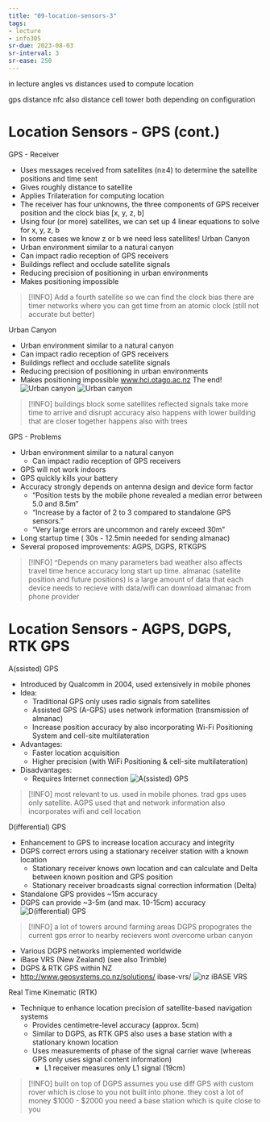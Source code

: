 ```yaml
---
title: "09-location-sensors-3"
tags: 
- lecture
- info305
sr-due: 2023-08-03
sr-interval: 3
sr-ease: 250
---
```


in lecture angles vs distances used to compute location

gps distance
nfc also distance
cell tower both depending on configuration

# Location Sensors - GPS (cont.)

GPS - Receiver 
- Uses messages received from satellites (n≥4) to determine the satellite positions and time sent 
- Gives roughly distance to satellite 
- Applies Trilateration for computing location 
- The receiver has four unknowns, the three components of GPS receiver position and the clock bias [x, y, z, b] 
- Using four (or more) satellites, we can set up 4 linear equations to solve for x, y, z, b 
- In some cases we know z or b we need less satellites! Urban Canyon 
- Urban environment similar to a natural canyon 
- Can impact radio reception of GPS receivers 
- Buildings reflect and occlude satellite signals 
- Reducing precision of positioning in urban environments 
- Makes positioning impossible 
> [!INFO] Add a fourth satellite so we can find the clock bias
> there are timer networks where you can get time from an atomic clock (still not accurate but better)

Urban Canyon 
- Urban environment similar to a natural canyon 
- Can impact radio reception of GPS receivers 
- Buildings reflect and occlude satellite signals 
- Reducing precision of positioning in urban environments 
- Makes positioning impossible www.hci.otago.ac.nz The end!
![Urban canyon](https://i.imgur.com/WgWREXs.png)
![Urban canyon](https://i.imgur.com/1aKMSLg.png)
> [!INFO] buildings block some satellites
> reflected signals take more time to arrive and disrupt accuracy
> also happens with lower building that are closer together
> happens also with trees


GPS - Problems 
- Urban environment similar to a natural canyon 
	- Can impact radio reception of GPS receivers 
- GPS will not work indoors 
- GPS quickly kills your battery 
- Accuracy strongly depends on antenna design and device form factor 
	- “Position tests by the mobile phone revealed a median error between 5.0 and 8.5m” 
	- “Increase by a factor of 2 to 3 compared to standalone GPS sensors.” 
	- “Very large errors are uncommon and rarely exceed 30m”
- Long startup time ( 30s - 12.5min needed for sending almanac) 
- Several proposed improvements: AGPS, DGPS, RTKGPS
> [!INFO] ^Depends on many parameters 
> bad weather also affects travel time hence accuracy
> long start up time. almanac (satellite position and future positions) is a large amount of data that each device needs to recieve 
> with data/wifi can download almanac from phone provider

# Location Sensors - AGPS, DGPS, RTK GPS

A(ssisted) GPS 
- Introduced by Qualcomm in 2004, used extensively in mobile phones 
- Idea: 
	- Traditional GPS only uses radio signals from satellites 
	- Assisted GPS (A-GPS) uses network information (transmission of almanac) 
	- Increase position accuracy by also incorporating Wi-Fi Positioning System and cell-site multilateration 
- Advantages: 
	- Faster location acquisition 
	- Higher precision (with WiFi Positioning & cell-site multilateration) 
- Disadvantages: 
	- Requires Internet connection
![A(ssisted) GPS](https://i.imgur.com/u7iLeWG.png)
> [!INFO] most relevant to us. used in mobile phones. trad gps uses only satellite. AGPS used that and network information 
> also incorporates wifi and cell location

D(ifferential) GPS
- Enhancement to GPS to increase location accuracy and integrity 
- DGPS correct errors using a stationary receiver station with a known location 
	- Stationary receiver knows own location and can calculate and Delta between known position and GPS position 
	- Stationary receiver broadcasts signal correction information (Delta) 
- Standalone GPS provides ~15m accuracy 
- DGPS can provide ~3-5m (and max. 10-15cm) accuracy
![D(ifferential) GPS](https://i.imgur.com/WCH4dJk.png)
> [!INFO] a lot of towers around farming areas
> DGPS propogrates the current gps error to nearby recievers
> wont overcome urban canyon

- Various DGPS networks implemented worldwide 
- iBase VRS (New Zealand) (see also Trimble) 
- DGPS & RTK GPS within NZ 
- http://www.geosystems.co.nz/solutions/ ibase-vrs/
![nz iBASE VRS](https://i.imgur.com/0yv7rWC.png)

Real Time Kinematic (RTK) 
- Technique to enhance location precision of satellite-based navigation systems 
	- Provides centimetre-level accuracy (approx. 5cm) 
	- Similar to DGPS, as RTK GPS also uses a base station with a stationary known location 
	- Uses measurements of phase of the signal carrier wave (whereas GPS only uses signal content information) 
		- L1 receiver measures only L1 signal (19cm)
> [!INFO] built on top of DGPS
> assumes you use diff GPS with custom rover which is close to you 
> not built into phone.
> they cost a lot of money $1000 - $2000
> you need a base station which is quite close to you


